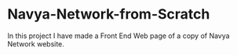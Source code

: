 # Navya-Network-from-Scratch
In this project I have made a Front End Web page of a copy of  Navya Network website.
